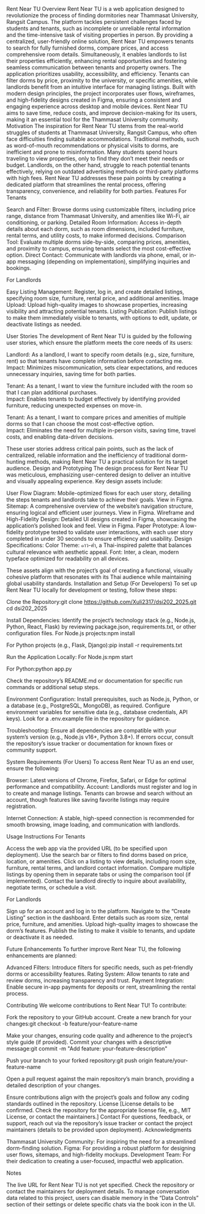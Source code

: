 Rent Near TU
Overview
Rent Near TU is a web application designed to revolutionize the process of finding dormitories near Thammasat University, Rangsit Campus. The platform tackles persistent challenges faced by students and tenants, such as incomplete or unreliable rental information and the time-intensive task of visiting properties in person. By providing a centralized, user-friendly online solution, Rent Near TU empowers tenants to search for fully furnished dorms, compare prices, and access comprehensive room details. Simultaneously, it enables landlords to list their properties efficiently, enhancing rental opportunities and fostering seamless communication between tenants and property owners.
The application prioritizes usability, accessibility, and efficiency. Tenants can filter dorms by price, proximity to the university, or specific amenities, while landlords benefit from an intuitive interface for managing listings. Built with modern design principles, the project incorporates user flows, wireframes, and high-fidelity designs created in Figma, ensuring a consistent and engaging experience across desktop and mobile devices. Rent Near TU aims to save time, reduce costs, and improve decision-making for its users, making it an essential tool for the Thammasat University community.
Motivation
The inspiration for Rent Near TU stems from the real-world struggles of students at Thammasat University, Rangsit Campus, who often face difficulties finding suitable accommodations. Traditional methods, such as word-of-mouth recommendations or physical visits to dorms, are inefficient and prone to misinformation. Many students spend hours traveling to view properties, only to find they don’t meet their needs or budget. Landlords, on the other hand, struggle to reach potential tenants effectively, relying on outdated advertising methods or third-party platforms with high fees. Rent Near TU addresses these pain points by creating a dedicated platform that streamlines the rental process, offering transparency, convenience, and reliability for both parties.
Features
For Tenants

Search and Filter: Browse dorms using customizable filters, including price range, distance from Thammasat University, and amenities like Wi-Fi, air conditioning, or parking.
Detailed Room Information: Access in-depth details about each dorm, such as room dimensions, included furniture, rental terms, and utility costs, to make informed decisions.
Comparison Tool: Evaluate multiple dorms side-by-side, comparing prices, amenities, and proximity to campus, ensuring tenants select the most cost-effective option.
Direct Contact: Communicate with landlords via phone, email, or in-app messaging (depending on implementation), simplifying inquiries and bookings.

For Landlords

Easy Listing Management: Register, log in, and create detailed listings, specifying room size, furniture, rental price, and additional amenities.
Image Upload: Upload high-quality images to showcase properties, increasing visibility and attracting potential tenants.
Listing Publication: Publish listings to make them immediately visible to tenants, with options to edit, update, or deactivate listings as needed.

User Stories
The development of Rent Near TU is guided by the following user stories, which ensure the platform meets the core needs of its users:

Landlord: As a landlord, I want to specify room details (e.g., size, furniture, rent) so that tenants have complete information before contacting me.  
Impact: Minimizes miscommunication, sets clear expectations, and reduces unnecessary inquiries, saving time for both parties.


Tenant: As a tenant, I want to view the furniture included with the room so that I can plan additional purchases.  
Impact: Enables tenants to budget effectively by identifying provided furniture, reducing unexpected expenses on move-in.


Tenant: As a tenant, I want to compare prices and amenities of multiple dorms so that I can choose the most cost-effective option.  
Impact: Eliminates the need for multiple in-person visits, saving time, travel costs, and enabling data-driven decisions.



These user stories address critical pain points, such as the lack of centralized, reliable information and the inefficiency of traditional dorm-hunting methods, making Rent Near TU a practical solution for its target audience.
Design and Prototyping
The design process for Rent Near TU was meticulous, emphasizing user-centered design to deliver an intuitive and visually appealing experience. Key design assets include:

User Flow Diagram: Mobile-optimized flows for each user story, detailing the steps tenants and landlords take to achieve their goals. View in Figma.
Sitemap: A comprehensive overview of the website’s navigation structure, ensuring logical and efficient user journeys. View in Figma.
Wireframe and High-Fidelity Design: Detailed UI designs created in Figma, showcasing the application’s polished look and feel. View in Figma.
Paper Prototype: A low-fidelity prototype tested to validate user interactions, with each user story completed in under 30 seconds to ensure efficiency and usability.
Design Specifications:
Color Theme: ๑าว-ศ๋า, a Thai-inspired palette that balances cultural relevance with aesthetic appeal.
Font: Inter, a clean, modern typeface optimized for readability on all devices.



These assets align with the project’s goal of creating a functional, visually cohesive platform that resonates with its Thai audience while maintaining global usability standards.
Installation and Setup (For Developers)
To set up Rent Near TU locally for development or testing, follow these steps:

Clone the Repository:git clone https://github.com/Xuli2317/dsi202_2025.git
cd dsi202_2025


Install Dependencies:
Identify the project’s technology stack (e.g., Node.js, Python, React, Flask) by reviewing package.json, requirements.txt, or other configuration files.
For Node.js projects:npm install


For Python projects (e.g., Flask, Django):pip install -r requirements.txt




Run the Application Locally:
For Node.js:npm start


For Python:python app.py


Check the repository’s README.md or documentation for specific run commands or additional setup steps.


Environment Configuration:
Install prerequisites, such as Node.js, Python, or a database (e.g., PostgreSQL, MongoDB), as required.
Configure environment variables for sensitive data (e.g., database credentials, API keys). Look for a .env.example file in the repository for guidance.


Troubleshooting:
Ensure all dependencies are compatible with your system’s version (e.g., Node.js v16+, Python 3.8+).
If errors occur, consult the repository’s issue tracker or documentation for known fixes or community support.



System Requirements (For Users)
To access Rent Near TU as an end user, ensure the following:

Browser: Latest versions of Chrome, Firefox, Safari, or Edge for optimal performance and compatibility.
Account:
Landlords must register and log in to create and manage listings.
Tenants can browse and search without an account, though features like saving favorite listings may require registration.


Internet Connection: A stable, high-speed connection is recommended for smooth browsing, image loading, and communication with landlords.

Usage Instructions
For Tenants

Access the web app via the provided URL (to be specified upon deployment).
Use the search bar or filters to find dorms based on price, location, or amenities.
Click on a listing to view details, including room size, furniture, rental terms, and landlord contact information.
Compare multiple listings by opening them in separate tabs or using the comparison tool (if implemented).
Contact the landlord directly to inquire about availability, negotiate terms, or schedule a visit.

For Landlords

Sign up for an account and log in to the platform.
Navigate to the “Create Listing” section in the dashboard.
Enter details such as room size, rental price, furniture, and amenities.
Upload high-quality images to showcase the dorm’s features.
Publish the listing to make it visible to tenants, and update or deactivate it as needed.

Future Enhancements
To further improve Rent Near TU, the following enhancements are planned:

Advanced Filters: Introduce filters for specific needs, such as pet-friendly dorms or accessibility features.
Rating System: Allow tenants to rate and review dorms, increasing transparency and trust.
Payment Integration: Enable secure in-app payments for deposits or rent, streamlining the rental process.

Contributing
We welcome contributions to Rent Near TU! To contribute:

Fork the repository to your GitHub account.
Create a new branch for your changes:git checkout -b feature/your-feature-name


Make your changes, ensuring code quality and adherence to the project’s style guide (if provided).
Commit your changes with a descriptive message:git commit -m "Add feature: your-feature-description"


Push your branch to your forked repository:git push origin feature/your-feature-name


Open a pull request against the main repository’s main branch, providing a detailed description of your changes.

Ensure contributions align with the project’s goals and follow any coding standards outlined in the repository.
License
[License details to be confirmed. Check the repository for the appropriate license file, e.g., MIT License, or contact the maintainers.]
Contact
For questions, feedback, or support, reach out via the repository’s issue tracker or contact the project maintainers (details to be provided upon deployment).
Acknowledgments

Thammasat University Community: For inspiring the need for a streamlined dorm-finding solution.
Figma: For providing a robust platform for designing user flows, sitemaps, and high-fidelity mockups.
Development Team: For their dedication to creating a user-focused, impactful web application.

Notes

The live URL for Rent Near TU is not yet specified. Check the repository or contact the maintainers for deployment details.
To manage conversation data related to this project, users can disable memory in the “Data Controls” section of their settings or delete specific chats via the book icon in the UI.

